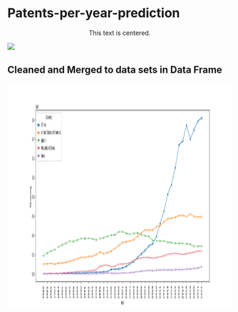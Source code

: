 # Patents-per-year-prediction 
<center>This text is centered.</center>

![](https://media.licdn.com/dms/image/C5612AQFArFPF_T06WA/article-cover_image-shrink_600_2000/0/1620524567333?e=2147483647&v=beta&t=8s-vdd5oJeOyz5SO1lct0m4qo53J7GDCOLUN5mQuTN4)

## Cleaned and Merged to data sets in Data Frame

<img src="/TOP5_patents.png" alt="Top 5 Patents" width="1000000000" height="500">
